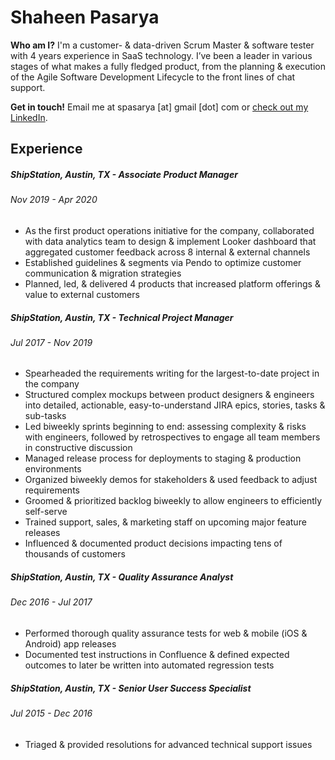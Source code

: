 # Shaheen Pasarya

**Who am I?**  I'm a customer- & data-driven Scrum Master & software tester with 4 years experience in SaaS technology.  I’ve been a leader in various stages of what makes a fully fledged product, from the planning & execution of the Agile Software Development Lifecycle to the front lines of chat support.

**Get in touch!**  Email me at spasarya [at] gmail [dot] com or [check out my LinkedIn](https://www.linkedin.com/in/spasarya).


## Experience
##### ShipStation, Austin, TX - _Associate Product Manager_
###### Nov 2019 - Apr 2020
* As the first product operations initiative for the company, collaborated with data analytics team to design & implement Looker dashboard that aggregated customer feedback across 8 internal & external channels
* Established guidelines & segments via Pendo to optimize customer communication & migration strategies
* Planned, led, & delivered 4 products that increased platform offerings & value to external customers


##### ShipStation, Austin, TX - _Technical Project Manager_
###### Jul 2017 - Nov 2019
* Spearheaded the requirements writing for the largest-to-date project in the company
* Structured complex mockups between product designers & engineers into detailed, actionable, easy-to-understand JIRA epics, stories, tasks & sub-tasks
* Led biweekly sprints beginning to end: assessing complexity & risks with engineers, followed by retrospectives to engage all team members in constructive discussion
* Managed release process for deployments to staging & production environments
* Organized biweekly demos for stakeholders & used feedback to adjust requirements
* Groomed & prioritized backlog biweekly to allow engineers to efficiently self-serve
* Trained support, sales, & marketing staff on upcoming major feature releases
* Influenced & documented product decisions impacting tens of thousands of customers


##### ShipStation, Austin, TX - _Quality Assurance Analyst_
###### Dec 2016 - Jul 2017
* Performed thorough quality assurance tests for web & mobile (iOS & Android) app releases
* Documented test instructions in Confluence & defined expected outcomes to later be written into automated regression tests


##### ShipStation, Austin, TX - _Senior User Success Specialist_
###### Jul 2015 - Dec 2016
* Triaged & provided resolutions for advanced technical support issues
